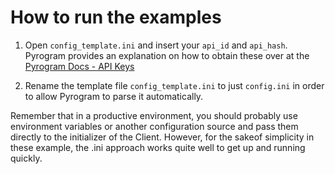 # How to run the examples

1) Open `config_template.ini` and insert your `api_id` and `api_hash`.
Pyrogram provides an explanation on how to obtain these over at the [Pyrogram Docs - API Keys](https://docs.pyrogram.ml/start/ProjectSetup#api-keys)

2) Rename the template file `config_template.ini` to just `config.ini` in order to allow 
Pyrogram to parse it automatically.

Remember that in a productive environment, you should probably use environment variables or 
another configuration source and pass them directly to the initializer of the Client. 
However, for the sakeof simplicity in these example, the .ini approach works quite well to get 
up and running quickly.
